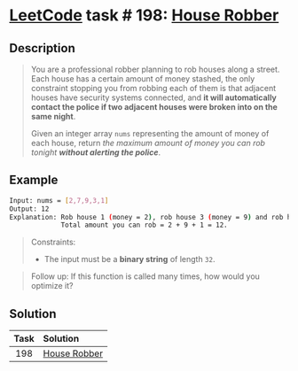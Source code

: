 # [LeetCode][leetcode] task # 198: [House Robber][task]

Description
-----------

> You are a professional robber planning to rob houses along a street.
> Each house has a certain amount of money stashed,
> the only constraint stopping you from robbing each of them
> is that adjacent houses have security systems connected, and
> **it will automatically contact the police
> if two adjacent houses were broken into on the same night**.
> 
> Given an integer array `nums` representing the amount of money of each house,
> return _the maximum amount of money you can rob tonight **without alerting the police**_.

Example
-------

```sh
Input: nums = [2,7,9,3,1]
Output: 12
Explanation: Rob house 1 (money = 2), rob house 3 (money = 9) and rob house 5 (money = 1).
             Total amount you can rob = 2 + 9 + 1 = 12.
```

> Constraints:
> * The input must be a **binary string** of length `32`.

> Follow up:
> If this function is called many times, how would you optimize it?

Solution
--------

| Task | Solution                 |
|:----:|:-------------------------|
| 198  | [House Robber][solution] |


[leetcode]: <http://leetcode.com/>
[task]: <https://leetcode.com/problems/number-of-1-bits/>
[solution]: <https://github.com/wellaxis/witalis-jkit/blob/main/module/tasks/src/main/java/com/witalis/jkit/tasks/core/task/leetcode/h2/p198/option/Practice.java>
